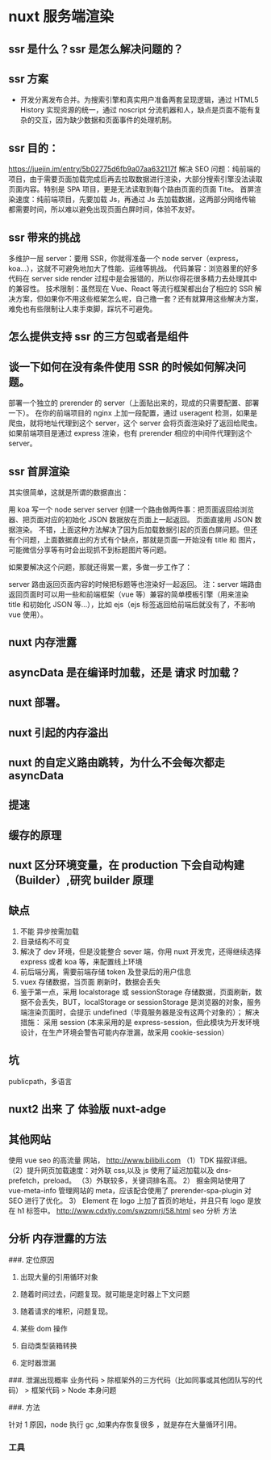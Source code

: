 # nuxt 服务端渲染

## ssr 是什么？ssr 是怎么解决问题的？

## ssr 方案

- 开发分离发布合并。为搜索引擎和真实用户准备两套呈现逻辑，通过 HTML5 History 实现资源的统一，通过 noscript 分流机器和人，缺点是页面不能有复杂的交互，因为缺少数据和页面事件的处理机制。

## ssr 目的：

https://juejin.im/entry/5b02775d6fb9a07aa632117f
解决 SEO 问题：纯前端的项目，由于需要页面加载完成后再去拉取数据进行渲染，大部分搜索引擎没法读取页面内容。特别是 SPA 项目，更是无法读取到每个路由页面的页面 Tite。
首屏渲染速度：纯前端项目，先要加载 Js，再通过 Js 去加载数据，这两部分网络传输都需要时间，所以难以避免出现页面白屏时间，体验不友好。

## ssr 带来的挑战

多维护一层 server：要用 SSR，你就得准备一个 node server（express，koa...），这就不可避免地加大了性能、运维等挑战。
代码兼容：浏览器里的好多代码在 server side render 过程中是会报错的，所以你得花很多精力去处理其中的兼容性。
技术限制：虽然现在 Vue、React 等流行框架都出台了相应的 SSR 解决方案，但如果你不用这些框架怎么呢，自己撸一套？还有就算用这些解决方案，难免也有些限制让人束手束脚，踩坑不可避免。

## 怎么提供支持 ssr 的三方包或者是组件

## 谈一下如何在没有条件使用 SSR 的时候如何解决问题。

部署一个独立的 prerender 的 server（上面贴出来的，现成的只需要配置、部署一下）。
在你的前端项目的 nginx 上加一段配置，通过 useragent 检测，如果是爬虫，就将地址代理到这个 server，这个 server 会将页面渲染好了返回给爬虫。如果前端项目是通过 express 渲染，也有 prerender 相应的中间件代理到这个 server。

## ssr 首屏渲染

其实很简单，这就是所谓的数据直出：

用 koa 写一个 node server
server 创建一个路由做两件事：把页面返回给浏览器、把页面对应的初始化 JSON 数据放在页面上一起返回。
页面直接用 JSON 数据渲染。
不错，上面这种方法解决了因为后加载数据引起的页面白屏问题。但还有个问题，上面数据直出的方式有个缺点，那就是页面一开始没有 title 和 图片，可能微信分享等有时会出现抓不到标题图片等问题。

如果要解决这个问题，那就还得累一累，多做一步工作了：

server 路由返回页面内容的时候把标题等也渲染好一起返回。
注：server 端路由返回页面时可以用一些和前端框架（vue 等）兼容的简单模板引擎（用来渲染 title 和初始化 JSON 等...），比如 ejs（ejs 标签返回给前端后就没有了，不影响 vue 使用）。

## nuxt 内存泄露

## asyncData 是在编译时加载，还是 请求 时加载？

## nuxt 部署。

## nuxt 引起的内存溢出

## nuxt 的自定义路由跳转，为什么不会每次都走 asyncData

## 提速

## 缓存的原理

## nuxt 区分环境变量，在 production 下会自动构建（Builder）,研究 builder 原理

## 缺点

1.  不能 异步按需加载
2.  目录结构不可变
3.  解决了 dev 环境，但是没能整合 sever 端，你用 nuxt 开发完，还得继续选择 express 或者 koa 等，来配置线上环境
4.  前后端分离，需要前端存储 token 及登录后的用户信息
5.  vuex 存储数据，当页面 刷新时，数据会丢失
6.  鉴于第一点，采用 localstorage 或 sessionStorage 存储数据，页面刷新，数据不会丢失，BUT，localStorage or sessionStorage 是浏览器的对象，服务端渲染页面时，会提示 undefined（毕竟服务器是没有这两个对象的）；
    解决措施： 采用 session (本来采用的是 express-session，但此模块为开发环境设计，在生产环境会警告可能内存泄漏，故采用 cookie-session）

## 坑

publicpath，多语言

## nuxt2 出来 了 体验版 nuxt-adge

## 其他网站

使用 vue seo 的高流量 网站，
http://www.bilibili.com
（1）TDK 描叙详细。
（2）提升网页加载速度：对外联 css,以及 js 使用了延迟加载以及 dns-prefetch，preload。
（3）外联较多，关键词排名高。
2） 掘金网站使用了 vue-meta-info 管理网站的 meta，应该配合使用了 prerender-spa-plugin 对 SEO 进行了优化。
3） Element 在 logo 上加了首页的地址，并且只有 logo 是放在 h1 标签中。
http://www.cdxtjy.com/swzpmrj/58.html seo 分析 方法

## 分析 内存泄露的方法

###. 定位原因

1.  出现大量的引用循环对象
2.  随着时间过去，问题复现。就可能是定时器上下文问题
3.  随着请求的堆积，问题复现。

4.  某些 dom 操作
5.  自动类型装箱转换
6.  定时器泄漏

###. 泄漏出现概率
业务代码 > 除框架外的三方代码（比如同事或其他团队写的代码） > 框架代码 > Node 本身问题

###. 方法

针对 1 原因，node 执行 gc ,如果内存恢复很多 ，就是存在大量循环引用。

### 工具
